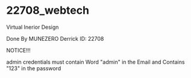 # 22708_webtech

Virtual Inerior Design

Done By MUNEZERO Derrick
ID: 22708

NOTICE!!!

admin credentials must contain Word "admin" in the Email
and Contains "123" in the password
